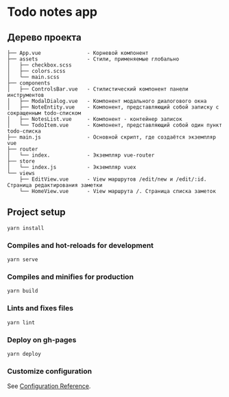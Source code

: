 # Todo notes app

## Дерево проекта

```
├── App.vue               - Корневой компонент
├── assets                - Стили, применяемые глобально
│   ├── checkbox.scss
│   ├── colors.scss
│   └── main.scss
├── components
│   ├── ControlsBar.vue   - Стилистический компонент панели инструментов
│   ├── ModalDialog.vue   - Компонент модального диалогового окна
│   ├── NoteEntity.vue    - Компонент, представляющий собой записку с сокращенным todo-списком
│   ├── NotesList.vue     - Компонент - контейнер записок
│   └── TodoItem.vue      - Компонент, представляющий собой один пункт todo-списка
├── main.js               - Основной скрипт, где создаётся экземпляр vue
├── router
│   └── index.            - Экземпляр vue-router
├── store
│   └── index.js          - Экземпляр vuex
└── views
    ├── EditView.vue      - View маршрутов /edit/new и /edit/:id. Страница редактирования заметки
    └── HomeView.vue      - View маршрута /. Страница списка заметок
```

## Project setup
```
yarn install
```

### Compiles and hot-reloads for development
```
yarn serve
```

### Compiles and minifies for production
```
yarn build
```

### Lints and fixes files
```
yarn lint
```
### Deploy on gh-pages
```
yarn deploy
```

### Customize configuration
See [Configuration Reference](https://cli.vuejs.org/config/).
